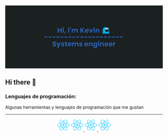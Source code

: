 ![MasterHead](https://github.com/Kevinsansuor/Kevinsansuor/blob/main/banner.png)
## Hi there 👋

<h3 align="left">Lenguajes de programación:</h3>
<p>Algunas herramientas y lenguajes de programación que me gustan</p>
<hr>
<p align="center"> <a href="#" target="_blank"> <img src="https://github.com/devicons/devicon/blob/master/icons/react/react-original.svg" alt="REACT" width="40" height="40"/></a> 
 <a href="#" target="_blank"> <img src="https://github.com/devicons/devicon/blob/master/icons/react/react-original.svg" alt="REACT" width="40" height="40"/> </a> 
 <a href="#" target="_blank"> <img src="https://github.com/devicons/devicon/blob/master/icons/react/react-original.svg" alt="REACT" width="40" height="40"/> </a> 
 <a href="#" target="_blank"> <img src="https://github.com/devicons/devicon/blob/master/icons/react/react-original.svg" alt="REACT" width="40" height="40"/> </a> 
</p>


<!--
**Kevinsansuor/Kevinsansuor** is a ✨ _special_ ✨ repository because its `README.md` (this file) appears on your GitHub profile.

Here are some ideas to get you started:

- 🔭 I’m currently working on ...
- 🌱 I’m currently learning ...
- 👯 I’m looking to collaborate on ...
- 🤔 I’m looking for help with ...
- 💬 Ask me about ...
- 📫 How to reach me: ...
- 😄 Pronouns: ...
- ⚡ Fun fact: ...
-->
